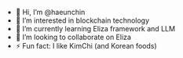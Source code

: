 - 👋 Hi, I’m @haeunchin
- 👀 I’m interested in blockchain technology
- 🌱 I’m currently learning Eliza framework and LLM
- 💞️ I’m looking to collaborate on Eliza
- ⚡ Fun fact: I like KimChi (and Korean foods)

<!---
haeunchin/haeunchin is a ✨ special ✨ repository because its `README.md` (this file) appears on your GitHub profile.
You can click the Preview link to take a look at your changes.
--->
